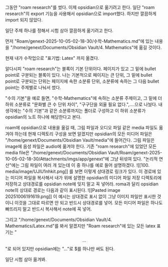 그동안 "roam research"를 썼다. 이제 opsidian으로 옮기려고 한다. 일단 "roam research"의 export 기능을 사용해서 opsidian으로 import했다. 하지만 깔끔하게 import 되지 않았다. 

일단 주제 하나를 정해서 시험 삼아 깔끔하게 옮기려고 한다.

먼저 "Roam/genext-2025-10-05-02-18-30/수학-Mathematics.md"에 있는 내용을 "/home/genext/Documents/Obsidian Vault/4. Mathematics"에 옮길 것이다.

현재 내가 수작업으로 "표기법: Latex" 까지 옮겼다.

알다시피 "roam research"는 블록이 기본 단위이다. 페이지가 있고 그 밑에 bullet point로 구분되는 블록이 있다. 나는 기본적으로 페이지는 큰 단위, 그 밑에 bullet point로 구분되는 단위는 페이지에 속한 소분류 단위, 소분류에 속하는 그 다음 bullet point는 주제별로 나눠서 썼다.

"수의 기본"을 예로 들면, "수학-Mathematics"에 속하는 소분류 주제이고, 그 밑에 더 하위 소분류로 "문화별 큰 수 단위 차이", "구구단을 외울 필요 없다.",....으로 나눴다.
내 생각에는 "수의 기본"과 같은 소분류까지는 폴더로 구성하고 이 하위 소분류가 opsidian의 노트 하나에 해당한다고 본다.

roam에 opsidian으로 내용을 옮길 때, 그림 파일과 오디오 파일 같은 media 파일도 옮겨야 하는데 현재 디렉토리 구성을 보면 알겠지만 opsidian의 모든 미디어 파일은  "/home/genext/Documents/Obsidian Vault/media"에 들어간다. 그림 파일은 image에 음성 파일은 audio에 옮겨야 한다. 기존 "roam research"에 있었던 모든 media file은  "/home/genext/Documents/Obsidian Vault/Roam/genext-2025-10-05-02-18-30/Attachments/imgs/app/genext"에 그냥 뒤섞여 있다.
"논리적 연산"에는 그림 파일이 여러 개 있는데 이 중 하나를 예로 들어 설명하겠다.
![[100. media/image/UJlU1nhkit.png]] 를 보면 이렇게 상대경로 링크가 있다. 이 경로에 있는 미디어 파일을 복사해서 내가 위에 설명한 opsidian의 미디어 파일 저장 디렉토리에 저장하고 상대경로를 opsidian note에 잊지 말고 꼭 넣어라. roma과 달리 opsidian note의 상대로 경로는 다음과 같이 표시된다.
![[Pasted image 20251006191619.png]] 이 예시는 상대경로 표시 없이 그냥 이미지 파일만 표시한 것이니 이것을 그대로 따르면 안 되고 반드시 상대경로를 넣어. 모든 미디어 파일은 하나도 빠뜨리지 말고 반드시 복사해서 note에 꼭 넣어.

그리고 "/home/genext/Documents/Obsidian Vault/4. Mathematics/Latex.md"를 봐서 알겠지만 "Roam research"에 있는 모든 latex 표기는 "$$...$$"로 되어 있지만 opsidian에는 "$...$"로 $를 하나만 써도 된다.

일단 시험 삼아 옮겨봐.
